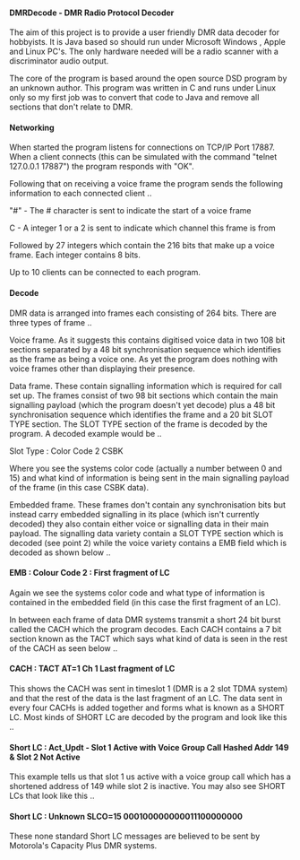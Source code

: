 #### DMRDecode - DMR Radio Protocol Decoder
The aim of this project is to provide a user friendly DMR data decoder for hobbyists. It is Java based so should run under Microsoft Windows , Apple and Linux PC's. The only hardware needed will be a radio scanner with a discriminator audio output.

The core of the program is based around the open source DSD program by an unknown author. This program was written in C and runs under Linux only so my first job was to convert that code to Java and remove all sections that don't relate to DMR.

#### Networking
When started the program listens for connections on TCP/IP Port 17887. When a client connects (this can be simulated with the command "telnet 127.0.0.1 17887") the program responds with "OK".

Following that on receiving a voice frame the program sends the following information to each connected client ..

"#" - The # character is sent to indicate the start of a voice frame

C - A integer 1 or a 2 is sent to indicate which channel this frame is from

Followed by 27 integers which contain the 216 bits that make up a voice frame. Each integer contains 8 bits.

Up to 10 clients can be connected to each program.

#### Decode
DMR data is arranged into frames each consisting of 264 bits. There are three types of frame ..

Voice frame. As it suggests this contains digitised voice data in two 108 bit sections separated by a 48 bit synchronisation sequence which identifies as the frame as being a voice one. As yet the program does nothing with voice frames other than displaying their presence.

Data frame. These contain signalling information which is required for call set up. The frames consist of two 98 bit sections which contain the main signalling payload (which the program doesn't yet decode) plus a 48 bit synchronisation sequence which identifies the frame and a 20 bit SLOT TYPE section. The SLOT TYPE section of the frame is decoded by the program. A decoded example would be ..

Slot Type : Color Code 2 CSBK

Where you see the systems color code (actually a number between 0 and 15) and what kind of information is being sent in the main signalling payload of the frame (in this case CSBK data).

Embedded frame. These frames don't contain any synchronisation bits but instead carry embedded signalling in its place (which isn't currently decoded) they also contain either voice or signalling data in their main payload. The signalling data variety contain a SLOT TYPE section which is decoded (see point 2) while the voice variety contains a EMB field which is decoded as shown below ..

#### EMB : Colour Code 2 : First fragment of LC

Again we see the systems color code and what type of information is contained in the embedded field (in this case the first fragment of an LC).

In between each frame of data DMR systems transmit a short 24 bit burst called the CACH which the program decodes. Each CACH contains a 7 bit section known as the TACT which says what kind of data is seen in the rest of the CACH as seen below ..

#### CACH : TACT AT=1 Ch 1 Last fragment of LC

This shows the CACH was sent in timeslot 1 (DMR is a 2 slot TDMA system) and that the rest of the data is the last fragment of an LC. The data sent in every four CACHs is added together and forms what is known as a SHORT LC. Most kinds of SHORT LC are decoded by the program and look like this ..

#### Short LC : Act_Updt - Slot 1 Active with Voice Group Call Hashed Addr 149 & Slot 2 Not Active

This example tells us that slot 1 us active with a voice group call which has a shortened address of 149 while slot 2 is inactive. You may also see SHORT LCs that look like this ..

#### Short LC : Unknown SLCO=15 000100000000011100000000

These none standard Short LC messages are believed to be sent by Motorola's Capacity Plus DMR systems.
